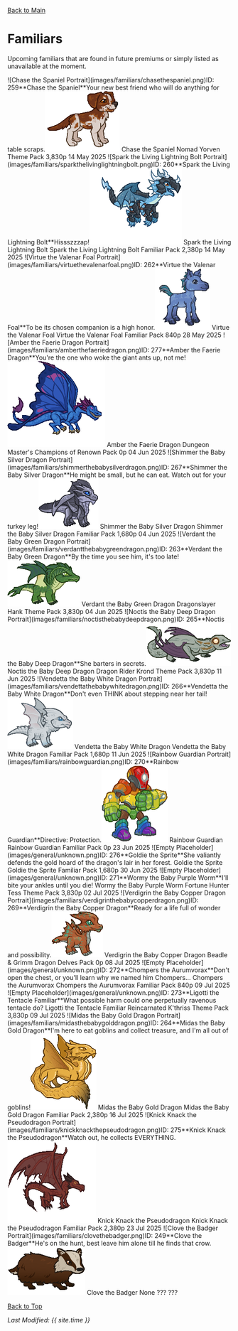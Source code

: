 [Back to Main](index.md)

# Familiars

Upcoming familiars that are found in future premiums or simply listed as unavailable at the moment.

<span class="skinTableColumn">
    <span class="skinTableRow">
        <span class="skinTableIcon">
            <span class="skinTooltipHolder" style="width:max-content">![Chase the Spaniel Portrait](images/familiars/chasethespaniel.png)<span class="featTooltipContents">ID: 259**Chase the Spaniel**Your new best friend who will do anything for table scraps.<img src="images/familiars/chasethespaniel.gif" alt="Chase the Spaniel Model Gif" style="width:auto;height:auto;max-width:min-content;max-height:100%"></span></span>
        </span>
        <span class="skinTableName">
            Chase the Spaniel
        </span>
        <span class="skinTableSource">
            Nomad Yorven Theme Pack
        </span>
        <span class="skinTableCost">
            3,830p
        </span>
        <span class="skinTableDate">
            14 May 2025
        </span>
    </span>
    <span class="skinTableRow">
        <span class="skinTableIcon">
            <span class="skinTooltipHolder" style="width:max-content">![Spark the Living Lightning Bolt Portrait](images/familiars/sparkthelivinglightningbolt.png)<span class="featTooltipContents">ID: 260**Spark the Living Lightning Bolt**Hissszzzap!<img src="images/familiars/sparkthelivinglightningbolt.gif" alt="Spark the Living Lightning Bolt Model Gif" style="width:auto;height:auto;max-width:min-content;max-height:100%"></span></span>
        </span>
        <span class="skinTableName">
            Spark the Living Lightning Bolt
        </span>
        <span class="skinTableSource">
            Spark the Living Lightning Bolt Familiar Pack
        </span>
        <span class="skinTableCost">
            2,380p
        </span>
        <span class="skinTableDate">
            14 May 2025
        </span>
    </span>
    <span class="skinTableRow">
        <span class="skinTableIcon">
            <span class="skinTooltipHolder" style="width:max-content">![Virtue the Valenar Foal Portrait](images/familiars/virtuethevalenarfoal.png)<span class="featTooltipContents">ID: 262**Virtue the Valenar Foal**To be its chosen companion is a high honor.<img src="images/familiars/virtuethevalenarfoal.gif" alt="Virtue the Valenar Foal Model Gif" style="width:auto;height:auto;max-width:min-content;max-height:100%"></span></span>
        </span>
        <span class="skinTableName">
            Virtue the Valenar Foal
        </span>
        <span class="skinTableSource">
            Virtue the Valenar Foal Familiar Pack
        </span>
        <span class="skinTableCost">
            840p
        </span>
        <span class="skinTableDate">
            28 May 2025
        </span>
    </span>
    <span class="skinTableRow">
        <span class="skinTableIcon">
            <span class="skinTooltipHolder" style="width:max-content">![Amber the Faerie Dragon Portrait](images/familiars/amberthefaeriedragon.png)<span class="featTooltipContents">ID: 277**Amber the Faerie Dragon**You're the one who woke the giant ants up, not me!<img src="images/familiars/amberthefaeriedragon.gif" alt="Amber the Faerie Dragon Model Gif" style="width:auto;height:auto;max-width:min-content;max-height:100%"></span></span>
        </span>
        <span class="skinTableName">
            Amber the Faerie Dragon
        </span>
        <span class="skinTableSource">
            Dungeon Master's Champions of Renown Pack
        </span>
        <span class="skinTableCost">
            0p
        </span>
        <span class="skinTableDate">
            04 Jun 2025
        </span>
    </span>
    <span class="skinTableRow">
        <span class="skinTableIcon">
            <span class="skinTooltipHolder" style="width:max-content">![Shimmer the Baby Silver Dragon Portrait](images/familiars/shimmerthebabysilverdragon.png)<span class="featTooltipContents">ID: 267**Shimmer the Baby Silver Dragon**He might be small, but he can eat. Watch out for your turkey leg!<img src="images/familiars/shimmerthebabysilverdragon.gif" alt="Shimmer the Baby Silver Dragon Model Gif" style="width:auto;height:auto;max-width:min-content;max-height:100%"></span></span>
        </span>
        <span class="skinTableName">
            Shimmer the Baby Silver Dragon
        </span>
        <span class="skinTableSource">
            Shimmer the Baby Silver Dragon Familiar Pack
        </span>
        <span class="skinTableCost">
            1,680p
        </span>
        <span class="skinTableDate">
            04 Jun 2025
        </span>
    </span>
    <span class="skinTableRow">
        <span class="skinTableIcon">
            <span class="skinTooltipHolder" style="width:max-content">![Verdant the Baby Green Dragon Portrait](images/familiars/verdantthebabygreendragon.png)<span class="featTooltipContents">ID: 263**Verdant the Baby Green Dragon**By the time you see him, it's too late!<img src="images/familiars/verdantthebabygreendragon.gif" alt="Verdant the Baby Green Dragon Model Gif" style="width:auto;height:auto;max-width:min-content;max-height:100%"></span></span>
        </span>
        <span class="skinTableName">
            Verdant the Baby Green Dragon
        </span>
        <span class="skinTableSource">
            Dragonslayer Hank Theme Pack
        </span>
        <span class="skinTableCost">
            3,830p
        </span>
        <span class="skinTableDate">
            04 Jun 2025
        </span>
    </span>
    <span class="skinTableRow">
        <span class="skinTableIcon">
            <span class="skinTooltipHolder" style="width:max-content">![Noctis the Baby Deep Dragon Portrait](images/familiars/noctisthebabydeepdragon.png)<span class="featTooltipContents">ID: 265**Noctis the Baby Deep Dragon**She barters in secrets.<img src="images/familiars/noctisthebabydeepdragon.gif" alt="Noctis the Baby Deep Dragon Model Gif" style="width:auto;height:auto;max-width:min-content;max-height:100%"></span></span>
        </span>
        <span class="skinTableName">
            Noctis the Baby Deep Dragon
        </span>
        <span class="skinTableSource">
            Dragon Rider Krond Theme Pack
        </span>
        <span class="skinTableCost">
            3,830p
        </span>
        <span class="skinTableDate">
            11 Jun 2025
        </span>
    </span>
    <span class="skinTableRow">
        <span class="skinTableIcon">
            <span class="skinTooltipHolder" style="width:max-content">![Vendetta the Baby White Dragon Portrait](images/familiars/vendettathebabywhitedragon.png)<span class="featTooltipContents">ID: 266**Vendetta the Baby White Dragon**Don't even THINK about stepping near her tail!<img src="images/familiars/vendettathebabywhitedragon.gif" alt="Vendetta the Baby White Dragon Model Gif" style="width:auto;height:auto;max-width:min-content;max-height:100%"></span></span>
        </span>
        <span class="skinTableName">
            Vendetta the Baby White Dragon
        </span>
        <span class="skinTableSource">
            Vendetta the Baby White Dragon Familiar Pack
        </span>
        <span class="skinTableCost">
            1,680p
        </span>
        <span class="skinTableDate">
            11 Jun 2025
        </span>
    </span>
    <span class="skinTableRow">
        <span class="skinTableIcon">
            <span class="skinTooltipHolder" style="width:max-content">![Rainbow Guardian Portrait](images/familiars/rainbowguardian.png)<span class="featTooltipContents">ID: 270**Rainbow Guardian**Directive: Protection.<img src="images/familiars/rainbowguardian.gif" alt="Rainbow Guardian Model Gif" style="width:auto;height:auto;max-width:min-content;max-height:100%"></span></span>
        </span>
        <span class="skinTableName">
            Rainbow Guardian
        </span>
        <span class="skinTableSource">
            Rainbow Guardian Familiar Pack
        </span>
        <span class="skinTableCost">
            0p
        </span>
        <span class="skinTableDate">
            23 Jun 2025
        </span>
    </span>
    <span class="skinTableRow">
        <span class="skinTableIcon">
            <span class="skinTooltipHolder" style="width:max-content">![Empty Placeholder](images/general/unknown.png)<span class="featTooltipContents">ID: 276**Goldie the Sprite**She valiantly defends the gold hoard of the dragon's lair in her forest.</span></span>
        </span>
        <span class="skinTableName">
            Goldie the Sprite
        </span>
        <span class="skinTableSource">
            Goldie the Sprite Familiar Pack
        </span>
        <span class="skinTableCost">
            1,680p
        </span>
        <span class="skinTableDate">
            30 Jun 2025
        </span>
    </span>
    <span class="skinTableRow">
        <span class="skinTableIcon">
            <span class="skinTooltipHolder" style="width:max-content">![Empty Placeholder](images/general/unknown.png)<span class="featTooltipContents">ID: 271**Wormy the Baby Purple Worm**I'll bite your ankles until you die!</span></span>
        </span>
        <span class="skinTableName">
            Wormy the Baby Purple Worm
        </span>
        <span class="skinTableSource">
            Fortune Hunter Tess Theme Pack
        </span>
        <span class="skinTableCost">
            3,830p
        </span>
        <span class="skinTableDate">
            02 Jul 2025
        </span>
    </span>
    <span class="skinTableRow">
        <span class="skinTableIcon">
            <span class="skinTooltipHolder" style="width:max-content">![Verdigrin the Baby Copper Dragon Portrait](images/familiars/verdigrinthebabycopperdragon.png)<span class="featTooltipContents">ID: 269**Verdigrin the Baby Copper Dragon**Ready for a life full of wonder and possibility.<img src="images/familiars/verdigrinthebabycopperdragon.gif" alt="Verdigrin the Baby Copper Dragon Model Gif" style="width:auto;height:auto;max-width:min-content;max-height:100%"></span></span>
        </span>
        <span class="skinTableName">
            Verdigrin the Baby Copper Dragon
        </span>
        <span class="skinTableSource">
            Beadle & Grimm Dragon Delves Pack
        </span>
        <span class="skinTableCost">
            0p
        </span>
        <span class="skinTableDate">
            08 Jul 2025
        </span>
    </span>
    <span class="skinTableRow">
        <span class="skinTableIcon">
            <span class="skinTooltipHolder" style="width:max-content">![Empty Placeholder](images/general/unknown.png)<span class="featTooltipContents">ID: 272**Chompers the Aurumvorax**Don't open the chest, or you'll learn why we named him Chompers…</span></span>
        </span>
        <span class="skinTableName">
            Chompers the Aurumvorax
        </span>
        <span class="skinTableSource">
            Chompers the Aurumvorax Familiar Pack
        </span>
        <span class="skinTableCost">
            840p
        </span>
        <span class="skinTableDate">
            09 Jul 2025
        </span>
    </span>
    <span class="skinTableRow">
        <span class="skinTableIcon">
            <span class="skinTooltipHolder" style="width:max-content">![Empty Placeholder](images/general/unknown.png)<span class="featTooltipContents">ID: 273**Ligotti the Tentacle Familiar**What possible harm could one perpetually ravenous tentacle do?</span></span>
        </span>
        <span class="skinTableName">
            Ligotti the Tentacle Familiar
        </span>
        <span class="skinTableSource">
            Reincarnated K'thriss Theme Pack
        </span>
        <span class="skinTableCost">
            3,830p
        </span>
        <span class="skinTableDate">
            09 Jul 2025
        </span>
    </span>
    <span class="skinTableRow">
        <span class="skinTableIcon">
            <span class="skinTooltipHolder" style="width:max-content">![Midas the Baby Gold Dragon Portrait](images/familiars/midasthebabygolddragon.png)<span class="featTooltipContents">ID: 264**Midas the Baby Gold Dragon**I'm here to eat goblins and collect treasure, and I'm all out of goblins!<img src="images/familiars/midasthebabygolddragon.gif" alt="Midas the Baby Gold Dragon Model Gif" style="width:auto;height:auto;max-width:min-content;max-height:100%"></span></span>
        </span>
        <span class="skinTableName">
            Midas the Baby Gold Dragon
        </span>
        <span class="skinTableSource">
            Midas the Baby Gold Dragon Familiar Pack
        </span>
        <span class="skinTableCost">
            2,380p
        </span>
        <span class="skinTableDate">
            16 Jul 2025
        </span>
    </span>
    <span class="skinTableRow">
        <span class="skinTableIcon">
            <span class="skinTooltipHolder" style="width:max-content">![Knick Knack the Pseudodragon Portrait](images/familiars/knickknackthepseudodragon.png)<span class="featTooltipContents">ID: 275**Knick Knack the Pseudodragon**Watch out, he collects EVERYTHING.<img src="images/familiars/knickknackthepseudodragon.gif" alt="Knick Knack the Pseudodragon Model Gif" style="width:auto;height:auto;max-width:min-content;max-height:100%"></span></span>
        </span>
        <span class="skinTableName">
            Knick Knack the Pseudodragon
        </span>
        <span class="skinTableSource">
            Knick Knack the Pseudodragon Familiar Pack
        </span>
        <span class="skinTableCost">
            2,380p
        </span>
        <span class="skinTableDate">
            23 Jul 2025
        </span>
    </span>
    <span class="skinTableRow">
        <span class="skinTableIcon">
            <span class="skinTooltipHolder" style="width:max-content">![Clove the Badger Portrait](images/familiars/clovethebadger.png)<span class="featTooltipContents">ID: 249**Clove the Badger**He's on the hunt, best leave him alone till he finds that crow.<img src="images/familiars/clovethebadger.gif" alt="Clove the Badger Model Gif" style="width:auto;height:auto;max-width:min-content;max-height:100%"></span></span>
        </span>
        <span class="skinTableName">
            Clove the Badger
        </span>
        <span class="skinTableSource">
            None
        </span>
        <span class="skinTableCost">
            ???
        </span>
        <span class="skinTableDate">
            ???
        </span>
    </span>
</span>

[Back to Top](#top)

*Last Modified: {{ site.time }}*
